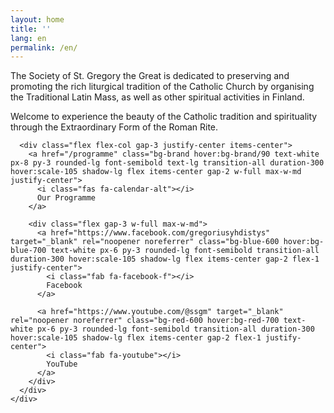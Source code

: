 ```yaml
---
layout: home
title: ''
lang: en
permalink: /en/
---
```


<main class="slideshow-container min-h-screen flex items-center justify-center relative">
  <!-- Slideshow background images -->
  <div class="slideshow-bg">
    <div class="slide active" style="background-image: url('/assets/images/media/slideshow/01.jpg');"></div>
    <div class="slide" style="background-image: url('/assets/images/media/slideshow/02.jpg');"></div>
    <div class="slide" style="background-image: url('/assets/images/media/slideshow/03.jpg');"></div>
    <div class="slide" style="background-image: url('/assets/images/media/slideshow/04.jpg');"></div>
    <div class="slide" style="background-image: url('/assets/images/media/slideshow/05.jpg');"></div>
  </div>
  <!-- Dark overlay -->
  <div class="slideshow-overlay"></div>
  
  <div class="container mx-auto px-6 sm:px-12 text-center text-white relative z-10 h-full flex flex-col justify-center">
    <div class="max-w-4xl mx-auto">
      <div class="bg-black bg-opacity-30 backdrop-blur-sm rounded-lg p-6 mb-6">
        <p class="text-lg md:text-xl leading-relaxed mb-4">
          The Society of St. Gregory the Great is dedicated to preserving and promoting the rich liturgical tradition of the Catholic Church by organising the Traditional Latin Mass, as well as other spiritual activities in Finland.
        </p>
        <p class="text-base md:text-lg leading-relaxed">
          Welcome to experience the beauty of the Catholic tradition and spirituality through the Extraordinary Form of the Roman Rite.
        </p>
      </div>

      <div class="flex flex-col gap-3 justify-center items-center">
        <a href="/programme" class="bg-brand hover:bg-brand/90 text-white px-8 py-3 rounded-lg font-semibold text-lg transition-all duration-300 hover:scale-105 shadow-lg flex items-center gap-2 w-full max-w-md justify-center">
          <i class="fas fa-calendar-alt"></i>
          Our Programme
        </a>
        
        <div class="flex gap-3 w-full max-w-md">
          <a href="https://www.facebook.com/gregoriusyhdistys" target="_blank" rel="noopener noreferrer" class="bg-blue-600 hover:bg-blue-700 text-white px-6 py-3 rounded-lg font-semibold transition-all duration-300 hover:scale-105 shadow-lg flex items-center gap-2 flex-1 justify-center">
            <i class="fab fa-facebook-f"></i>
            Facebook
          </a>
          
          <a href="https://www.youtube.com/@ssgm" target="_blank" rel="noopener noreferrer" class="bg-red-600 hover:bg-red-700 text-white px-6 py-3 rounded-lg font-semibold transition-all duration-300 hover:scale-105 shadow-lg flex items-center gap-2 flex-1 justify-center">
            <i class="fab fa-youtube"></i>
            YouTube
          </a>
        </div>
      </div>
    </div>
  </div>
</main>
